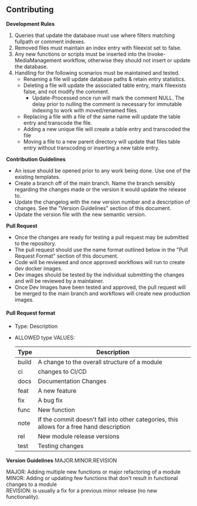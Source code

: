 ## Contributing

**Development Rules**
1. Queries that update the database must use where filters matching fullpath or comment indexes.
2. Removed files must maintain an index entry with fileexist set to false.
3. Any new functions or scripts must be inserted into the Invoke-MediaManagement workflow, otherwise they should not insert or update the database.
4. Handling for the following scenarios must be maintained and tested.
    - Renaming a file will update database paths & retain entry statistics.
    - Deleting a file will update the associated table entry, mark fileexists false, and not modify the comment.
        - Update-Processed once run will mark the comment NULL. The delay prior to nulling the comment is necessary for immutable indexing to work with moved/renamed files.
    - Replacing a file with a file of the same name will update the table entry and transcode the file.
    - Adding a new unique file will create a table entry and transcoded the file
    - Moving a file to a new parent directory will update that files table entry without transcoding or inserting a new table entry.

**Contribution Guidelines**

- An issue should be opened prior to any work being done. Use one of the existing templates.
- Create a  branch off of the main branch. Name the branch sensibly regarding the changes made or the version it would update the release to.
- Update the changelog with the new version number and a description of changes. See the "Version Guidelines" section of this document.
- Update the version file with the new semantic version.

**Pull Request**

- Once the changes are ready for testing a pull request may be submitted to the repository.
- The pull request should use the name format outlined below in the "Pull Request Format" section of this document.
- Code will be reviewed and once approved workflows will run to create dev docker images.
- Dev images should be tested by the individual submitting the changes and will be reviewed by a maintainer.
- Once Dev Images have been tested and approved, the pull request will be merged to the main branch and workflows will create new production images.

#### Pull Request format
- Type: Description

- ALLOWED type VALUES:

    Type | Description
    ---------|----------
    build | A change to the overall structure of a module
    ci | changes to CI/CD
    docs | Documentation Changes
    feat | A new feature
    fix | A bug fix
    func | New function
    note | If the commit doesn't fall into other categories, this allows for a free hand description
    rel | New module release versions
    test | Testing changes

**Version Guidelines**
MAJOR.MINOR.REVISION

MAJOR: Adding multiple new functions or major refactoring of a module \
MINOR: Adding or updating few functions that don't result in functional changes to a module \
REVISION: is usually a fix for a previous minor release (no new functionality).
